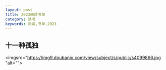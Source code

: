 ```yaml
---
layout: post
title: 2023阅读书单
category: 读书
keywords: 阅读,书单,2023
---
```

## 十一种孤独
<imgsrc="https://img9.doubanio.com/view/subject/s/public/s4099866.jpg "alt="">
